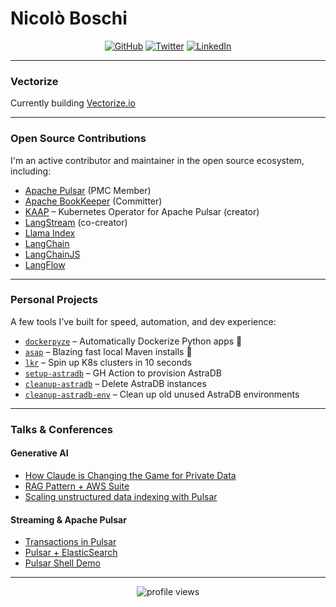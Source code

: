 # Nicolò Boschi

<p align="center">
  <a href="https://github.com/nicoloboschi"><img alt="GitHub" src="https://img.shields.io/badge/-GitHub-1f1f1f?style=for-the-badge&logo=github&logoColor=white"></a>
  <a href="https://twitter.com/nicoloboschi"><img alt="Twitter" src="https://img.shields.io/twitter/follow/nicoloboschi?style=for-the-badge&logo=twitter&labelColor=1f1f1f&color=1f1f1f"></a>
  <a href="https://www.linkedin.com/in/nicol%C3%B3-boschi-621a1a158/"><img alt="LinkedIn" src="https://img.shields.io/badge/-LinkedIn-1f1f1f?style=for-the-badge&logo=linkedin&logoColor=white"></a>
</p>

---
### Vectorize

Currently building [Vectorize.io](https://vectorize.io)

---

### Open Source Contributions

I'm an active contributor and maintainer in the open source ecosystem, including:

- [Apache Pulsar](https://github.com/apache/pulsar) (PMC Member)
- [Apache BookKeeper](https://github.com/apache/bookkeeper) (Committer)
- [KAAP](https://github.com/datastax/kaap) – Kubernetes Operator for Apache Pulsar (creator)
- [LangStream](https://github.com/LangStream/langstream) (co-creator)
- [Llama Index](https://github.com/run-llama/llama_index)
- [LangChain](https://github.com/langchain-ai/langchain)
- [LangChainJS](https://github.com/langchain-ai/langchainjs)
- [LangFlow](https://github.com/langflow-ai/langflow)

---

### Personal Projects

A few tools I’ve built for speed, automation, and dev experience:

- [`dockerpyze`](https://github.com/nicoloboschi/dockerpyze) – Automatically Dockerize Python apps 🐳
- [`asap`](https://github.com/nicoloboschi/asap) – Blazing fast local Maven installs 🚀
- [`lkr`](https://github.com/nicoloboschi/local-kubernetes-runner) – Spin up K8s clusters in 10 seconds
- [`setup-astradb`](https://github.com/nicoloboschi/setup-astradb) – GH Action to provision AstraDB
- [`cleanup-astradb`](https://github.com/nicoloboschi/cleanup-astradb) – Delete AstraDB instances
- [`cleanup-astradb-env`](https://github.com/nicoloboschi/cleanup-astradb-env) – Clean up old unused AstraDB environments

---

### Talks & Conferences

#### Generative AI
- [How Claude is Changing the Game for Private Data](https://youtu.be/aYAgTLlinaE?si=WqKXKyTDUgEKNxn5)
- [RAG Pattern + AWS Suite](https://www.youtube.com/watch?v=EWdZnb6MXog)
- [Scaling unstructured data indexing with Pulsar](https://www.youtube.com/watch?v=EDQjWXzU-Ds)

#### Streaming & Apache Pulsar
- [Transactions in Pulsar](https://youtu.be/eNaKKui1-cE?si=1KYepiEzw8DUZFUN)
- [Pulsar + ElasticSearch](https://youtu.be/CyZwpvw9F6I?si=mUdtxxHbmO4bOuRh)
- [Pulsar Shell Demo](https://youtu.be/NPP5ZJ1raek?si=xyRSbE4TwOOGllf-)

---

<p align="center">
  <img src="https://hit.yhype.me/github/profile?user_id=23314389" alt="profile views" />
</p>
